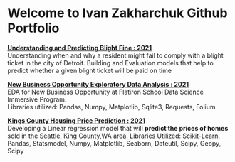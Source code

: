 # Welcome to Ivan Zakharchuk Github Portfolio

[**Understanding and Predicting Blight Fine  : 2021**](https://github.com/vanitoz/nyc_mhtn_ds_Project_3.git)<br>
Understanding when and why a resident might fail to comply with a blight ticket in the city of Detroit.
Building and Evaluation models that help to predict whether a given blight ticket will be paid on time<br>

[**New Business Opportunity Exploratory Data Analysis  : 2021**](https://github.com/vanitoz/nyc_mhtn_ds_120720_Project_1.git)<br>
EDA for New Business Opportunity at Flatiron School Data Science Immersive Program.<br>
Libraries utilized: Pandas, Numpy, Matplotlib, Sqlite3, Requests, Folium

[**Kings County Housing Price Prediction  : 2021**](https://github.com/vanitoz/nyc_mhtn_ds_120720_Project_2.git)<br>
Developing a Linear regression model that will **predict the prices of homes** sold in the Seattle, King County,WA area.
Libraries Utilized: Scikit-Learn, Pandas, Statsmodel, Numpy, Matplotlib, Seaborn, Dateutil, Scipy, Geopy, Scipy
<!--
**vanitoz/vanitoz** is a ✨ _special_ ✨ repository because its `README.md` (this file) appears on your GitHub profile.

Here are some ideas to get you started:

- 🔭 I’m currently working on ...
- 🌱 I’m currently learning ...
- 👯 I’m looking to collaborate on ...
- 🤔 I’m looking for help with ...
- 💬 Ask me about ...
- 📫 How to reach me: ...
- 😄 Pronouns: ...
- ⚡ Fun fact: ...
-->
